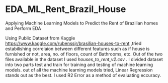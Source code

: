 # EDA_ML_Rent_Brazil_House
Applying Machine Learning Models to Predict the Rent of Brazilian homes and Perform EDA

Using Public Dataset from Kaggle https://www.kaggle.com/rubenssjr/brasilian-houses-to-rent ,tried estabilishing correlaion between different features such as if house is furnished or not, area, no. of floors, count of Bathrooms, etc.
Out of the two files available in the dataset I used *houses_to_rent_v2.csv* .
I divided dataset into two parts test and train for training and testing of machine learning models. out of all the machine learning models tried, Linear Regression stands out as the best. I used R2 Error as a method of evaluating eccuracy.
